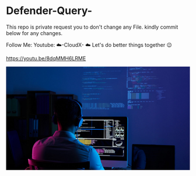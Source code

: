 # Defender-Query-

This repo is private request you to don't change any File. kindly commit below for any changes. 

Follow Me:
Youtube: ☁️-CloudX- ☁️ Let's do better things together 😉

https://youtu.be/8dqMMH6LRME

![](image.jpg)
